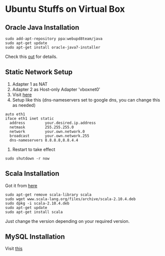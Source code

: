 # Ubuntu Stuffs on Virtual Box

## Oracle Java Installation
```
sudo add-apt-repository ppa:webupd8team/java
sudo apt-get update
sudo apt-get install oracle-java7-installer
```
Check this [out](https://launchpad.net/~webupd8team/+archive/ubuntu/java) for details.

## Static Network Setup
1. Adapter 1 as NAT
1. Adapter 2 as Host-only Adapter 'vboxnet0'
1. Visit [here](http://askubuntu.com/questions/168033/how-to-set-static-routes-in-ubuntu-server)
1. Setup like this (dns-nameservers set to google dns, you can change this as needed)
```
auto eth1
iface eth1 inet static
  address         your.desired.ip.address
  netmask         255.255.255.0
  network         your.own.network.0
  broadcast       your.own.network.255
  dns-nameservers 8.8.8.8,8.8.4.4
```
1. Restart to take effect
```
sudo shutdown -r now
```

## Scala Installation
Got it from [here](https://gist.github.com/osipov/c2a34884a647c29765ed)
```
sudo apt-get remove scala-library scala
sudo wget www.scala-lang.org/files/archive/scala-2.10.4.deb
sudo dpkg -i scala-2.10.4.deb
sudo apt-get update
sudo apt-get install scala
```
Just change the version depending on your required version.

## MySQL Installation
Visit [this](https://www.digitalocean.com/community/tutorials/how-to-install-mysql-on-ubuntu-14-04)
